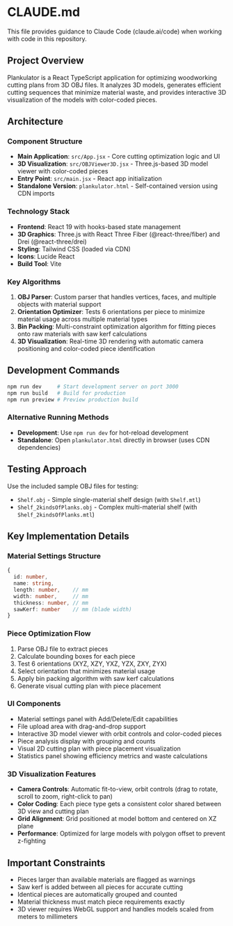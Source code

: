 # CLAUDE.md

This file provides guidance to Claude Code (claude.ai/code) when working with code in this repository.

## Project Overview

Plankulator is a React TypeScript application for optimizing woodworking cutting plans from 3D OBJ files. It analyzes 3D models, generates efficient cutting sequences that minimize material waste, and provides interactive 3D visualization of the models with color-coded pieces.

## Architecture

### Component Structure
- **Main Application**: `src/App.jsx` - Core cutting optimization logic and UI
- **3D Visualization**: `src/OBJViewer3D.jsx` - Three.js-based 3D model viewer with color-coded pieces
- **Entry Point**: `src/main.jsx` - React app initialization
- **Standalone Version**: `plankulator.html` - Self-contained version using CDN imports

### Technology Stack
- **Frontend**: React 19 with hooks-based state management
- **3D Graphics**: Three.js with React Three Fiber (@react-three/fiber) and Drei (@react-three/drei)
- **Styling**: Tailwind CSS (loaded via CDN)
- **Icons**: Lucide React
- **Build Tool**: Vite

### Key Algorithms
1. **OBJ Parser**: Custom parser that handles vertices, faces, and multiple objects with material support
2. **Orientation Optimizer**: Tests 6 orientations per piece to minimize material usage across multiple material types
3. **Bin Packing**: Multi-constraint optimization algorithm for fitting pieces onto raw materials with saw kerf calculations
4. **3D Visualization**: Real-time 3D rendering with automatic camera positioning and color-coded piece identification

## Development Commands

```bash
npm run dev     # Start development server on port 3000
npm run build   # Build for production
npm run preview # Preview production build
```

### Alternative Running Methods
- **Development**: Use `npm run dev` for hot-reload development
- **Standalone**: Open `plankulator.html` directly in browser (uses CDN dependencies)

## Testing Approach

Use the included sample OBJ files for testing:
- `Shelf.obj` - Simple single-material shelf design (with `Shelf.mtl`)
- `Shelf_2kindsOfPlanks.obj` - Complex multi-material shelf (with `Shelf_2kindsOfPlanks.mtl`)

## Key Implementation Details

### Material Settings Structure
```typescript
{
  id: number,
  name: string,
  length: number,    // mm
  width: number,     // mm  
  thickness: number, // mm
  sawKerf: number    // mm (blade width)
}
```

### Piece Optimization Flow
1. Parse OBJ file to extract pieces
2. Calculate bounding boxes for each piece
3. Test 6 orientations (XYZ, XZY, YXZ, YZX, ZXY, ZYX)
4. Select orientation that minimizes material usage
5. Apply bin packing algorithm with saw kerf calculations
6. Generate visual cutting plan with piece placement

### UI Components
- Material settings panel with Add/Delete/Edit capabilities
- File upload area with drag-and-drop support
- Interactive 3D model viewer with orbit controls and color-coded pieces
- Piece analysis display with grouping and counts
- Visual 2D cutting plan with piece placement visualization
- Statistics panel showing efficiency metrics and waste calculations

### 3D Visualization Features
- **Camera Controls**: Automatic fit-to-view, orbit controls (drag to rotate, scroll to zoom, right-click to pan)
- **Color Coding**: Each piece type gets a consistent color shared between 3D view and cutting plan
- **Grid Alignment**: Grid positioned at model bottom and centered on XZ plane
- **Performance**: Optimized for large models with polygon offset to prevent z-fighting

## Important Constraints

- Pieces larger than available materials are flagged as warnings
- Saw kerf is added between all pieces for accurate cutting
- Identical pieces are automatically grouped and counted
- Material thickness must match piece requirements exactly
- 3D viewer requires WebGL support and handles models scaled from meters to millimeters
